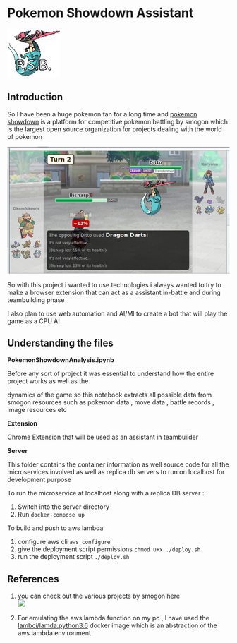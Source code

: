 # Pokemon Showdown Assistant

![logo](https://raw.githubusercontent.com/TheForeverLost/PokemonShowdownBot/master/dragapult.gif)

## Introduction

So I have been a huge pokemon fan for a long time and [pokemon showdown](https://play.pokemonshowdown.com/) is a platform for competitive pokemon battling by smogon which is the largest open source organization for projects dealing with the world of pokemon

![](https://raw.githubusercontent.com/TheForeverLost/PokemonShowdownBot/master/pokemonshowdown.png)



So with this project i wanted to use technologies i always wanted to try to make a browser extension that can act as a assistant in-battle and during teambuilding phase

I also plan to use web automation and AI/Ml to create a bot that will play the game as a CPU AI

## Understanding the files

**PokemonShowdownAnalysis.ipynb**

Before any sort of project it was essential to understand how the entire project works as well as the 

dynamics of the game so this notebook extracts all possible data from smogon resources such as pokemon data , move data , battle records , image resources etc

**Extension**

Chrome Extension that will be used as an assistant in teambuilder

**Server**

This folder contains the container information as well source code for all the microservices involved as well as replica db servers to run on localhost  for development purpose 

To run the microservice at localhost along with a replica DB server :

1.  Switch into the server directory
2. Run `docker-compose up`

To build and push to aws lambda

1. configure aws cli
   `aws configure`
2.  give the deployment script permissions
   `chmod u+x ./deploy.sh`
3. run the deployment script
   `./deploy.sh` 

## References

1. you can check out the various projects by smogon here<br>
   [![](https://avatars2.githubusercontent.com/u/5144145?s=200&v=4)](https://github.com/smogon) 

2. For emulating the aws lambda function on my pc , I have used the [lambci/lamda:python3.6](https://hub.docker.com/r/lambci/lambda) docker image which is an abstraction of the aws lambda environment